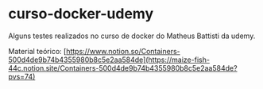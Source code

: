 # curso-docker-udemy

Alguns testes realizados no curso de docker do Matheus Battisti da udemy.

Material teórico: [https://www.notion.so/Containers-500d4de9b74b4355980b8c5e2aa584de](https://maize-fish-44c.notion.site/Containers-500d4de9b74b4355980b8c5e2aa584de?pvs=74)
